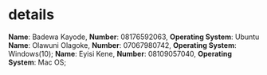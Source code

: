 # details
**Name**: Badewa Kayode, **Number**: 08176592063, **Operating System**: Ubuntu
**Name**: Olawuni Olagoke, **Number**: 07067980742, **Operating System**: Windows(10);
**Name**: Eyisi Kene, **Number**: 08109057040, **Operating System**: Mac OS;

